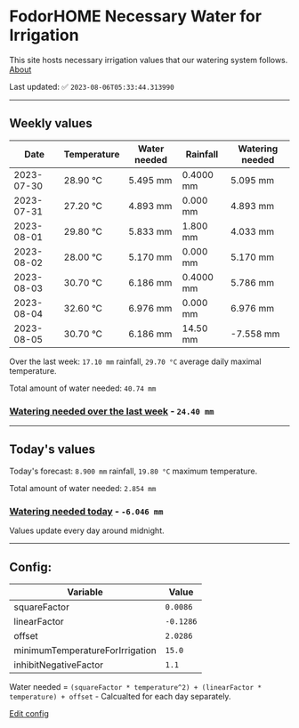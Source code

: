 # FodorHOME Necessary Water for Irrigation

This site hosts necessary irrigation values that our watering system follows. [About](https://github.com/redyau/irrigation)

Last updated: ✅ `2023-08-06T05:33:44.313990`

---

## Weekly values

| Date | Temperature | Water needed | Rainfall | Watering needed |
|-----|-----|-----|-----|-----|
| 2023-07-30 | 28.90 °C | 5.495 mm | 0.4000 mm | 5.095 mm |
| 2023-07-31 | 27.20 °C | 4.893 mm | 0.000 mm | 4.893 mm |
| 2023-08-01 | 29.80 °C | 5.833 mm | 1.800 mm | 4.033 mm |
| 2023-08-02 | 28.00 °C | 5.170 mm | 0.000 mm | 5.170 mm |
| 2023-08-03 | 30.70 °C | 6.186 mm | 0.4000 mm | 5.786 mm |
| 2023-08-04 | 32.60 °C | 6.976 mm | 0.000 mm | 6.976 mm |
| 2023-08-05 | 30.70 °C | 6.186 mm | 14.50 mm | -7.558 mm |


Over the last week: `17.10 mm` rainfall, `29.70 °C` average daily maximal temperature.

Total amount of water needed: `40.74 mm`

### [Watering needed over the last week](lastweek.txt) - `24.40 mm`

---

## Today's values

Today's forecast: `8.900 mm` rainfall, `19.80 °C` maximum temperature.

Total amount of water needed: `2.854 mm`

### [Watering needed today](today.txt) - `-6.046 mm`

Values update every day around midnight.

---

## Config:

| Variable | Value |
|-----|-----|
| squareFactor | `0.0086` |
| linearFactor | `-0.1286` |
| offset | `2.0286` |
| minimumTemperatureForIrrigation | `15.0` |
| inhibitNegativeFactor | `1.1` |

Water needed = `(squareFactor * temperature^2) + (linearFactor * temperature) + offset` - Calcualted for each day separately.

[Edit config](https://github.com/RedyAu/irrigation/edit/main/config.json)

